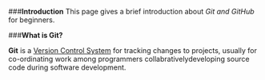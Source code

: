 ###**Introduction**
This page gives a brief introduction about _Git and GitHub_ for beginners.

###**What is Git?**

**Git** is a [Version Control System](https://en.wikipedia.org/wiki/Version_control) for tracking changes to projects, usually for co-ordinating work among programmers collabrativelydeveloping source code during software development.
